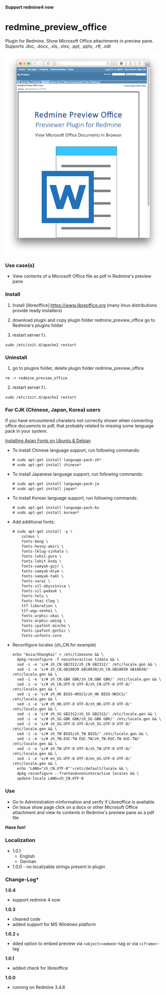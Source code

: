 **Support redmine4 now**

# redmine_preview_office

Plugin for Redmine. Show Microsoft Office attachments in preview pane. 
Supports .doc, .docx, .xls, .xlsx, .ppt, .pptx, .rtf, .odt

![PNG that represents a quick overview](/doc/Overview.png)

### Use case(s)

* View contents of a Microsoft Office file as pdf in Redmine's preview pane 

### Install

1. Install [libreoffice]:https://www.libreoffice.org (many linux distributions provide ready installers) 

2. download plugin and copy plugin folder redmine_preview_office go to Redmine's plugins folder 

3. restart server f.i.  

`sudo /etc/init.d/apache2 restart`

### Uninstall

1. go to plugins folder, delete plugin folder redmine_preview_office

`rm -r redmine_preview_office`

2. restart server f.i. 

`sudo /etc/init.d/apache2 restart`

### For CJK (Chinese, Japan, Korea) users

If you have encountered charaters not correctly shown when converting office docuemnts to pdf, that probably related to missing some language pack in
your system.

[Installing Asian Fonts on Ubuntu & Debian](https://help.accusoft.com/PrizmDoc/v12.1/HTML/Installing_Asian_Fonts_on_Ubuntu_and_Debian.html)

* To install Chinese language support, run following commands:
  ```
  # sudo apt-get install language-pack-zh*
  # sudo apt-get install chinese*
  ```

* To install Japanese language support, run following commands:
  ```
  # sudo apt-get install language-pack-ja
  # sudo apt-get install japan*
  ```

* To install Korean language support, run following commands:
  ```
  # sudo apt-get install language-pack-ko
  # sudo apt-get install korean*
  ```

* Add additional fonts:
  ```
  # sudo apt-get install -y \
      culmus \
      fonts-beng \
      fonts-hosny-amiri \
      fonts-lklug-sinhala \
      fonts-lohit-guru \
      fonts-lohit-knda \
      fonts-samyak-gujr \
      fonts-samyak-mlym \
      fonts-samyak-taml \
      fonts-sarai \
      fonts-sil-abyssinica \
      fonts-sil-padauk \
      fonts-telu \
      fonts-thai-tlwg \
      ttf-liberation \
      ttf-wqy-zenhei \
      fonts-arphic-ukai \
      fonts-arphic-uming \
      fonts-ipafont-mincho \
      fonts-ipafont-gothic \
      fonts-unfonts-core
  ```

* Reconfigure locales (zh_CN for example)
  ```
  echo "Asia/Shanghai" > /etc/timezone && \
    dpkg-reconfigure -f noninteractive tzdata && \
    sed -i -e 's/# zh_CN GB2312/zh_CN GB2312/' /etc/locale.gen && \
    sed -i -e 's/# zh_CN.GB18030 GB18030/zh_CN.GB18030 GB18030/' /etc/locale.gen && \
    sed -i -e 's/# zh_CN.GBK GBK/zh_CN.GBK GBK/' /etc/locale.gen && \
    sed -i -e 's/# zh_CN.UTF-8 UTF-8/zh_CN.UTF-8 UTF-8/' /etc/locale.gen && \
    sed -i -e 's/# zh_HK BIG5-HKSCS/zh_HK BIG5-HKSCS/' /etc/locale.gen && \
    sed -i -e 's/# zh_HK.UTF-8 UTF-8/zh_HK.UTF-8 UTF-8/' /etc/locale.gen && \
    sed -i -e 's/# zh_SG GB2312/zh_SG GB2312/' /etc/locale.gen && \
    sed -i -e 's/# zh_SG.GBK GBK/zh_SG.GBK GBK/' /etc/locale.gen && \
    sed -i -e 's/# zh_SG.UTF-8 UTF-8/zh_SG.UTF-8 UTF-8/' /etc/locale.gen && \
    sed -i -e 's/# zh_TW BIG5/zh_TW BIG5/' /etc/locale.gen && \
    sed -i -e 's/# zh_TW.EUC-TW EUC-TW/zh_TW.EUC-TW EUC-TW/' /etc/locale.gen && \
    sed -i -e 's/# zh_TW.UTF-8 UTF-8/zh_TW.UTF-8 UTF-8/' /etc/locale.gen && \
    sed -i -e 's/# en_US.UTF-8 UTF-8/en_US.UTF-8 UTF-8/' /etc/locale.gen && \
    echo 'LANG="zh_CN.UTF-8"'>/etc/default/locale && \
    dpkg-reconfigure --frontend=noninteractive locales && \
    update-locale LANG=zh_CN.UTF-8
  ```

### Use

* Go to Administration->Information and verify if Libreoffice is available
* On Issue show page click on a docx or other Microsoft Office attachment and view its contents in Redmine's preview pane as a pdf file

**Have fun!**

### Localization

* 1.0.1 
  - English
  - German
* 1.0.0 - no localizable strings present in plugin

### Change-Log* 

**1.0.4**
  - support redmine 4 now

**1.0.3** 
  - cleaned code
  - added support for MS Windows platform

**1.0.2** a
  - dded option to embed preview via `<object><embed>`-tag or via `<iframe>`-tag

**1.0.1** 
  - added check for libreoffice

**1.0.0** 
  - running on Redmine 3.4.6 
